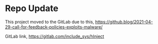 # Repo Update
This project moved to the GitLab due to this,
https://github.blog/2021-04-29-call-for-feedback-policies-exploits-malware/

GitLab link,
https://gitlab.com/include_sys/hInject